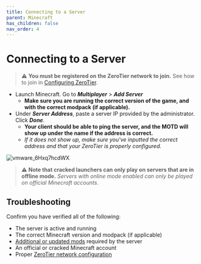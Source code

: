 ```yaml
---
title: Connecting to a Server
parent: Minecraft
has_children: false
nav_order: 4
---
```


# Connecting to a Server
> ⚠ **You must be registered on the ZeroTier network to join.** See how to join in [Configuring ZeroTier](https://drop8k.github.io/docs/misc/zerotier.html).

- Launch Minecraft. Go to ***Multiplayer*** > ***Add Server***
   - **Make sure you are running the correct version of the game, and with the correct modpack (if applicable).**
- Under ***Server Address***, paste a server IP provided by the administrator. Click ***Done***.
   - **Your client should be able to ping the server, and the MOTD will show up under the name if the address is correct.**
   - *If it does not show up, make sure you've inputted the correct address and that your ZeroTier is properly configured.*

![vmware_6Hxq7hcdWX](https://user-images.githubusercontent.com/92121005/181144329-62809c2c-7c10-4717-b6d5-b88dd4f62e01.gif)

> ⚠ **Note that cracked launchers can only play on servers that are in offline mode.** *Servers with online mode enabled can only be played on official Minecraft accounts.*

## Troubleshooting
Confirm you have verified all of the following:

- The server is active and running
- The correct Minecraft version and modpack (if applicable)
- [Additional or updated mods](https://drop8k.github.io/docs/minecraft/extras.html) required by the server
- An official or cracked Minecraft account
- Proper [ZeroTier network configuration](https://drop8k.github.io/docs/misc/zerotier.html)
